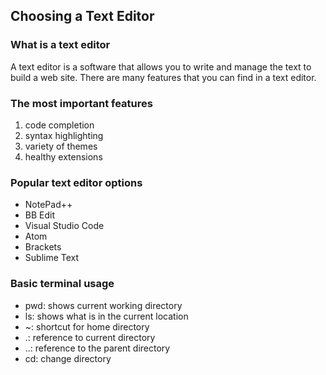 ## Choosing a Text Editor

### What is a text editor

A text editor is a software that allows you to write and manage the text to build a web site. There are many features that you can find in a text editor.

### The most important features

1. code completion
2. syntax highlighting
3. variety of themes
4. healthy extensions 

### Popular text editor options

* NotePad++
* BB Edit
* Visual Studio Code
* Atom
* Brackets
* Sublime Text

### Basic terminal usage

* pwd: shows current working directory
* ls: shows what is in the current location
* ~: shortcut for home directory
* .: reference to current directory
* ..: reference to the parent directory
* cd: change directory
